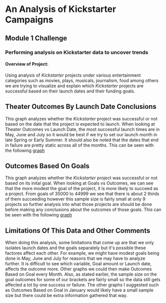 # An Analysis of Kickstarter Campaigns
## Module 1 Challenge
### Performing analysis on Kickstarter data to uncover trends
#### Overview of Project:
Using analysis of *Kickstarter* projects under various entertainment categories such as movies, plays, musicals, journalism, food among others we are trying to visualize and explain which *Kickstarter* projects are successful based on their launch dates and their funding goals. 
## Theater Outcomes By Launch Date Conclusions
This graph analyzes whether the *Kickstarter* project was successful or not based on the date that the project is expected to launch. 
When looking at Theater Outcomes vs Launch Date, the most successful launch times are in May, June and July so it would be best if we try to set our launch month in late Spring or Early Summer. It should also be noted that the dates that end in failure are pretty static across all of the months. This can be seen with the following [graph](https://github.com/nickferrar/kickstarter-analysis/blob/52fb6e8c158c8612a344551844f223a1bae611f9/Theater_Outcomes_vs_Launch.png)

## Outcomes Based On Goals
This graph analyzes whether the *Kickstarter* project was successful or not based on its inital goal.
When looking at Goals vs Outcomes, we can see that the more modest the goal of the project, it is more likely to succeed as a project. From goals of 35000 to 44999 we see that there is about 2 thirds of them succeeding however this sample size is fairly small at only 9 projects so further analysis into what those projects are should be done before making any conclusions about the outcomes of those goals. This can be seen with the following [graph](https://github.com/nickferrar/kickstarter-analysis/blob/0d6c0fedf9cf1d355c367db82175d6b09e9acf2b/Outcomes_vs_Goals.png)

## Limitations Of This Data and Other Comments
When doing this analysis, some limitations that come up are that we only isolates launch dates and the goals separately but it's possible these factores affect each other. For example, we might have modest goals being done in May, June and July for reasons that we may have to analyze further. It is difficult to see which variable, Goal amount or Launch date, affects the outcome more. Other graphs we could then make Outcomes Based on Goal every Month.
Also, as stated earlier, the sample size on the goal outcomes for some of our brackets are fairly small so the data still gets affected a lot by one success or failure. The other graphs I suggested such as Outcomes Based on Goal in January would likely have a small sample size but there could be extra information gathered that way.

